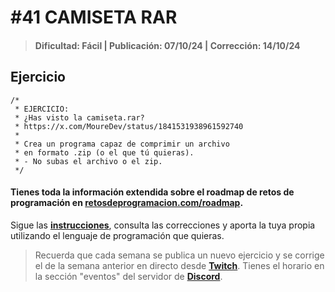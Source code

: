 # #41 CAMISETA RAR
> #### Dificultad: Fácil | Publicación: 07/10/24 | Corrección: 14/10/24

## Ejercicio

```
/*
 * EJERCICIO:
 * ¿Has visto la camiseta.rar?
 * https://x.com/MoureDev/status/1841531938961592740
 *
 * Crea un programa capaz de comprimir un archivo 
 * en formato .zip (o el que tú quieras).
 * - No subas el archivo o el zip.
 */
```
#### Tienes toda la información extendida sobre el roadmap de retos de programación en **[retosdeprogramacion.com/roadmap](https://retosdeprogramacion.com/roadmap)**.

Sigue las **[instrucciones](../../README.md)**, consulta las correcciones y aporta la tuya propia utilizando el lenguaje de programación que quieras.

> Recuerda que cada semana se publica un nuevo ejercicio y se corrige el de la semana anterior en directo desde **[Twitch](https://twitch.tv/mouredev)**. Tienes el horario en la sección "eventos" del servidor de **[Discord](https://discord.gg/mouredev)**.